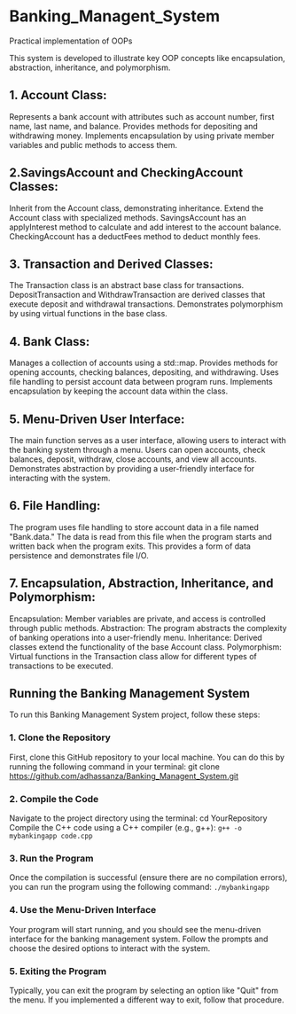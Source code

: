 
# Banking_Managent_System
Practical implementation of OOPs

This system is developed to illustrate key OOP concepts like encapsulation, abstraction, inheritance, and polymorphism.

## **1. Account Class:**

Represents a bank account with attributes such as account number, first name, last name, and balance.
Provides methods for depositing and withdrawing money.
Implements encapsulation by using private member variables and public methods to access them.

## **2.SavingsAccount and CheckingAccount Classes:**

Inherit from the Account class, demonstrating inheritance.
Extend the Account class with specialized methods.
SavingsAccount has an applyInterest method to calculate and add interest to the account balance.
CheckingAccount has a deductFees method to deduct monthly fees.

## **3. Transaction and Derived Classes:**

The Transaction class is an abstract base class for transactions.
DepositTransaction and WithdrawTransaction are derived classes that execute deposit and withdrawal transactions.
Demonstrates polymorphism by using virtual functions in the base class.

## **4. Bank Class:**

Manages a collection of accounts using a std::map.
Provides methods for opening accounts, checking balances, depositing, and withdrawing.
Uses file handling to persist account data between program runs.
Implements encapsulation by keeping the account data within the class.

## **5. Menu-Driven User Interface:**

The main function serves as a user interface, allowing users to interact with the banking system through a menu.
Users can open accounts, check balances, deposit, withdraw, close accounts, and view all accounts.
Demonstrates abstraction by providing a user-friendly interface for interacting with the system.

## **6. File Handling:**

The program uses file handling to store account data in a file named "Bank.data."
The data is read from this file when the program starts and written back when the program exits.
This provides a form of data persistence and demonstrates file I/O.

## **7. Encapsulation, Abstraction, Inheritance, and Polymorphism:**

Encapsulation: Member variables are private, and access is controlled through public methods.
Abstraction: The program abstracts the complexity of banking operations into a user-friendly menu.
Inheritance: Derived classes extend the functionality of the base Account class.
Polymorphism: Virtual functions in the Transaction class allow for different types of transactions to be executed.

## **Running the Banking Management System**

To run this Banking Management System project, follow these steps:

### **1. Clone the Repository**

First, clone this GitHub repository to your local machine. You can do this by running the following command in your terminal:
git clone https://github.com/adhassanza/Banking_Managent_System.git

### **2. Compile the Code**

Navigate to the project directory using the terminal:
cd YourRepository
Compile the C++ code using a C++ compiler (e.g., g++):
`g++ -o mybankingapp code.cpp`

### **3. Run the Program**

Once the compilation is successful (ensure there are no compilation errors), you can run the program using the following command:
`./mybankingapp`

### **4. Use the Menu-Driven Interface**

Your program will start running, and you should see the menu-driven interface for the banking management system. Follow the prompts and choose the desired options to interact with the system.

### **5. Exiting the Program**

Typically, you can exit the program by selecting an option like "Quit" from the menu. If you implemented a different way to exit, follow that procedure.
